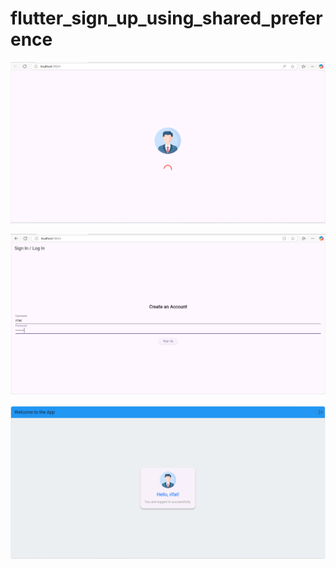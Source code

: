 # flutter_sign_up_using_shared_preference
![image_alt](https://github.com/Rifat2314/flutter_sign_up_using_shared_preference/blob/1749b31988f3fc4fe481e883a231746a4201d3eb/assets/images/Screenshot_1.png)


![image_alt](https://github.com/Rifat2314/flutter_sign_up_using_shared_preference/blob/78512824e2a58ee9e8c665ad8bbe56f54a90a719/assets/images/Screenshot_2.png)



![image_alt](https://github.com/Rifat2314/flutter_sign_up_using_shared_preference/blob/ed79a5dccb3902eb2fca9a5f67c96a2d90bfa435/assets/images/Screenshot_3.png)

